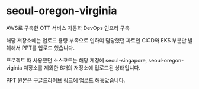 # seoul-oregon-virginia
AWS로 구축한 OTT 서비스 자동화 DevOps 인프라 구축 

해당 저장소에는 업로드 용량 부족으로 인하여 담당했던 파트인 CICD와 EKS 부분만 발췌해서 PPT를 업로드 했습니다.

프로젝트 때 사용했던 소스코드는 해당 계정에 seoul-singapore, seoul-oregon-viginia 저장소를 제외한 6개의 저장소에 업로드된 상태입니다.

PPT 원본은 구글드라이브 링크에 업로드 해놓았습니다.

